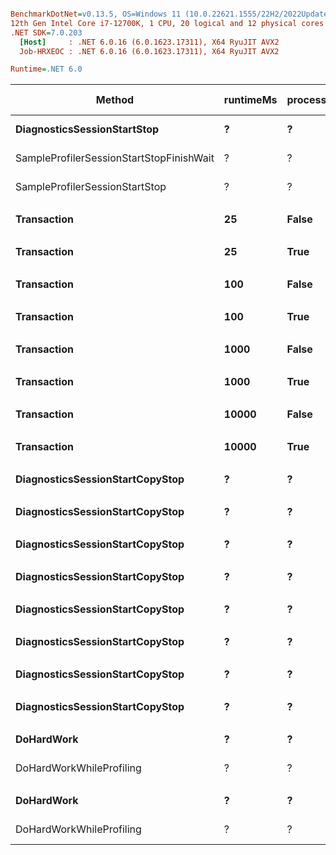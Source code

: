 ``` ini

BenchmarkDotNet=v0.13.5, OS=Windows 11 (10.0.22621.1555/22H2/2022Update/SunValley2)
12th Gen Intel Core i7-12700K, 1 CPU, 20 logical and 12 physical cores
.NET SDK=7.0.203
  [Host]     : .NET 6.0.16 (6.0.1623.17311), X64 RyuJIT AVX2
  Job-HRXEOC : .NET 6.0.16 (6.0.1623.17311), X64 RyuJIT AVX2

Runtime=.NET 6.0  

```
|                                   Method | runtimeMs | processing | rundown | provider |      n |          Mean |      Error |     StdDev |        Median | Ratio | RatioSD |      Gen0 |      Gen1 |     Gen2 |  Allocated | Alloc Ratio |
|----------------------------------------- |---------- |----------- |-------- |--------- |------- |--------------:|-----------:|-----------:|--------------:|------:|--------:|----------:|----------:|---------:|-----------:|------------:|
|              **DiagnosticsSessionStartStop** |         **?** |          **?** |       **?** |        **?** |      **?** |     **11.002 ms** |  **0.2181 ms** |  **0.2142 ms** |     **11.002 ms** |     **?** |       **?** |         **-** |         **-** |        **-** |     **9587 B** |           **?** |
| SampleProfilerSessionStartStopFinishWait |         ? |          ? |       ? |        ? |      ? |    118.284 ms |  4.0881 ms | 12.0539 ms |    123.832 ms |     ? |       ? |         - |         - |        - |  3508694 B |           ? |
|           SampleProfilerSessionStartStop |         ? |          ? |       ? |        ? |      ? |    115.846 ms |  4.5379 ms | 13.3802 ms |    121.593 ms |     ? |       ? |         - |         - |        - |  3501074 B |           ? |
|                                          |           |            |         |          |        |               |            |            |               |       |         |           |           |          |            |             |
|                              **Transaction** |        **25** |      **False** |       **?** |        **?** |      **?** |    **121.313 ms** |  **1.6881 ms** |  **1.5790 ms** |    **120.924 ms** |     **?** |       **?** |         **-** |         **-** |        **-** |  **3826061 B** |           **?** |
|                                          |           |            |         |          |        |               |            |            |               |       |         |           |           |          |            |             |
|                              **Transaction** |        **25** |       **True** |       **?** |        **?** |      **?** |    **148.345 ms** |  **2.2705 ms** |  **2.1238 ms** |    **148.186 ms** |     **?** |       **?** |  **750.0000** |  **250.0000** |        **-** | **31036228 B** |           **?** |
|                                          |           |            |         |          |        |               |            |            |               |       |         |           |           |          |            |             |
|                              **Transaction** |       **100** |      **False** |       **?** |        **?** |      **?** |    **219.679 ms** |  **2.8684 ms** |  **2.5428 ms** |    **218.968 ms** |     **?** |       **?** |         **-** |         **-** |        **-** |  **4447075 B** |           **?** |
|                                          |           |            |         |          |        |               |            |            |               |       |         |           |           |          |            |             |
|                              **Transaction** |       **100** |       **True** |       **?** |        **?** |      **?** |    **244.955 ms** |  **2.0558 ms** |  **1.7167 ms** |    **245.007 ms** |     **?** |       **?** |  **500.0000** |         **-** |        **-** | **25737928 B** |           **?** |
|                                          |           |            |         |          |        |               |            |            |               |       |         |           |           |          |            |             |
|                              **Transaction** |      **1000** |      **False** |       **?** |        **?** |      **?** |  **1,035.830 ms** |  **3.3787 ms** |  **2.9952 ms** |  **1,036.068 ms** |     **?** |       **?** |         **-** |         **-** |        **-** |  **4043360 B** |           **?** |
|                                          |           |            |         |          |        |               |            |            |               |       |         |           |           |          |            |             |
|                              **Transaction** |      **1000** |       **True** |       **?** |        **?** |      **?** |  **1,071.220 ms** |  **3.8655 ms** |  **3.0180 ms** |  **1,070.841 ms** |     **?** |       **?** | **1000.0000** |         **-** |        **-** | **35168504 B** |           **?** |
|                                          |           |            |         |          |        |               |            |            |               |       |         |           |           |          |            |             |
|                              **Transaction** |     **10000** |      **False** |       **?** |        **?** |      **?** | **10,171.186 ms** | **26.7803 ms** | **25.0503 ms** | **10,180.066 ms** |     **?** |       **?** |         **-** |         **-** |        **-** | **10177136 B** |           **?** |
|                                          |           |            |         |          |        |               |            |            |               |       |         |           |           |          |            |             |
|                              **Transaction** |     **10000** |       **True** |       **?** |        **?** |      **?** | **10,200.367 ms** |  **9.7616 ms** |  **9.1310 ms** | **10,199.573 ms** |     **?** |       **?** | **3000.0000** | **1000.0000** |        **-** | **71216048 B** |           **?** |
|                                          |           |            |         |          |        |               |            |            |               |       |         |           |           |          |            |             |
|          **DiagnosticsSessionStartCopyStop** |         **?** |          **?** |   **False** |      **all** |      **?** |    **110.255 ms** |  **2.1973 ms** |  **2.2565 ms** |    **109.539 ms** |     **?** |       **?** |         **-** |         **-** |        **-** |    **35720 B** |           **?** |
|                                          |           |            |         |          |        |               |            |            |               |       |         |           |           |          |            |             |
|          **DiagnosticsSessionStartCopyStop** |         **?** |          **?** |   **False** |  **runtime** |      **?** |      **9.025 ms** |  **1.2790 ms** |  **3.6491 ms** |      **8.711 ms** |     **?** |       **?** |         **-** |         **-** |        **-** |    **14612 B** |           **?** |
|                                          |           |            |         |          |        |               |            |            |               |       |         |           |           |          |            |             |
|          **DiagnosticsSessionStartCopyStop** |         **?** |          **?** |   **False** |   **sample** |      **?** |    **105.218 ms** |  **3.3185 ms** |  **9.7846 ms** |    **109.640 ms** |     **?** |       **?** |         **-** |         **-** |        **-** |    **19185 B** |           **?** |
|                                          |           |            |         |          |        |               |            |            |               |       |         |           |           |          |            |             |
|          **DiagnosticsSessionStartCopyStop** |         **?** |          **?** |   **False** |      **tpl** |      **?** |      **9.023 ms** |  **1.4060 ms** |  **4.0790 ms** |     **10.077 ms** |     **?** |       **?** |         **-** |         **-** |        **-** |    **26514 B** |           **?** |
|                                          |           |            |         |          |        |               |            |            |               |       |         |           |           |          |            |             |
|          **DiagnosticsSessionStartCopyStop** |         **?** |          **?** |    **True** |      **all** |      **?** |    **120.379 ms** |  **3.1807 ms** |  **9.3783 ms** |    **123.728 ms** |     **?** |       **?** |         **-** |         **-** |        **-** |  **3492258 B** |           **?** |
|                                          |           |            |         |          |        |               |            |            |               |       |         |           |           |          |            |             |
|          **DiagnosticsSessionStartCopyStop** |         **?** |          **?** |    **True** |  **runtime** |      **?** |     **12.597 ms** |  **0.4213 ms** |  **1.2021 ms** |     **12.038 ms** |     **?** |       **?** |  **500.0000** |  **500.0000** | **500.0000** |  **3266302 B** |           **?** |
|                                          |           |            |         |          |        |               |            |            |               |       |         |           |           |          |            |             |
|          **DiagnosticsSessionStartCopyStop** |         **?** |          **?** |    **True** |   **sample** |      **?** |    **121.085 ms** |  **2.4076 ms** |  **6.9463 ms** |    **122.342 ms** |     **?** |       **?** |  **200.0000** |  **200.0000** | **200.0000** |  **3275838 B** |           **?** |
|                                          |           |            |         |          |        |               |            |            |               |       |         |           |           |          |            |             |
|          **DiagnosticsSessionStartCopyStop** |         **?** |          **?** |    **True** |      **tpl** |      **?** |     **26.265 ms** |  **4.1051 ms** | **11.8442 ms** |     **23.362 ms** |     **?** |       **?** |  **181.8182** |  **181.8182** | **181.8182** |  **3394838 B** |           **?** |
|                                          |           |            |         |          |        |               |            |            |               |       |         |           |           |          |            |             |
|                               **DoHardWork** |         **?** |          **?** |       **?** |        **?** |  **10000** |      **6.030 ms** |  **0.0293 ms** |  **0.0259 ms** |      **6.031 ms** |  **1.00** |    **0.00** |         **-** |         **-** |        **-** |        **4 B** |        **1.00** |
|                 DoHardWorkWhileProfiling |         ? |          ? |       ? |        ? |  10000 |      6.284 ms |  0.0201 ms |  0.0188 ms |      6.284 ms |  1.04 |    0.00 |         - |         - |        - |      107 B |       26.75 |
|                                          |           |            |         |          |        |               |            |            |               |       |         |           |           |          |            |             |
|                               **DoHardWork** |         **?** |          **?** |       **?** |        **?** | **100000** |    **199.135 ms** |  **1.4575 ms** |  **1.3633 ms** |    **199.928 ms** |  **1.00** |    **0.00** |         **-** |         **-** |        **-** |     **1739 B** |        **1.00** |
|                 DoHardWorkWhileProfiling |         ? |          ? |       ? |        ? | 100000 |    206.346 ms |  0.3495 ms |  0.3269 ms |    206.320 ms |  1.04 |    0.01 |         - |         - |        - |     2685 B |        1.54 |
